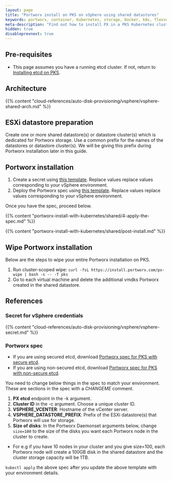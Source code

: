 ```yaml
---
layout: page
title: "Portworx install on PKS on vSphere using shared datastores"
keywords: portworx, container, Kubernetes, storage, Docker, k8s, flexvol, pv, persistent disk
meta-description: "Find out how to install PX in a PKS Kubernetes cluster and have PX provide highly available volumes to any application deployed via Kubernetes."
hidden: true
disableprevnext: true
---
```


## Pre-requisites

* This page assumes you have a running etcd cluster. If not, return to [Installing etcd on PKS](/portworx-install-with-kubernetes/on-premise/install-pks#install-etcd-pks).

## Architecture

{{% content "cloud-references/auto-disk-provisioning/vsphere/vsphere-shared-arch.md" %}}

## ESXi datastore preparation

Create one or more shared datastore(s) or datastore cluster(s) which is dedicated for Portworx storage. Use a common prefix for the names of the datastores or datastore cluster(s). We will be giving this prefix during Portworx installation later in this guide.

## Portworx installation

1. Create a secret using [this template](#pks-px-vsphere-secret). Replace values replace values corresponding to your vSphere environment.
2. Deploy the Portworx spec using [this template](#pks-px-spec). Replace values replace values corresponding to your vSphere environment.

Once you have the spec, proceed below.

{{% content "portworx-install-with-kubernetes/shared/4-apply-the-spec.md" %}}

{{% content "portworx-install-with-kubernetes/shared/post-install.md" %}}

## Wipe Portworx installation

Below are the steps to wipe your entire Portworx installation on PKS.

1. Run cluster-scoped wipe: ```curl -fsL https://install.portworx.com/px-wipe | bash -s -- -T pks```
2. Go to each virtual machine and delete the additional vmdks Portworx created in the shared datastore.

## References

<a name="pks-px-vsphere-secret"></a>
### Secret for vSphere credentials

{{% content "cloud-references/auto-disk-provisioning/vsphere/vsphere-secret.md" %}}

<a name="pks-px-spec"></a>
### Portworx spec

* If you are using secured etcd, download [Portworx spec for PKS with secure etcd](/samples/k8s/vsphere/px-pks-vsphere-shared-specs-secure-etcd.yaml).
* If you are using non-secured etcd, download [Portworx spec for PKS with non-secure etcd](/samples/k8s/vsphere/px-pks-vsphere-shared-specs.yaml).

You need to change below things in the spec to match your environment. These are sections in the spec with a *CHANGEME* comment.

1. **PX etcd** endpoint in the -k argument.
2. **Cluster ID** in the -c argument. Choose a unique cluster ID.
3. **VSPHERE_VCENTER**: Hostname of the vCenter server.
4. **VSPHERE_DATASTORE_PREFIX**: Prefix of the ESXi datastore(s) that Portworx will use for storage.
5. **Size of disks**: In the Portworx Daemonset arguments below, change `size=100` to the size of the disks you want each Portworx node in the cluster to create.
  * For e.g if you have 10 nodes in your cluster and you give size=100, each Portworx node will create a 100GB disk in the shared datastore and the cluster storage capacity will be 1TB.


`kubectl apply` the above spec after you update the above template with your environment details.
